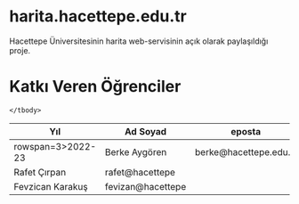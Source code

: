 # harita.hacettepe.edu.tr

Hacettepe Üniversitesinin harita web-servisinin açık olarak paylaşıldığı proje.

# Katkı Veren Öğrenciler


<table>
    <thead>
        <tr>
            <th>Yıl</th>
            <th>Ad Soyad</th>
            <th>eposta</th>
        </tr>
    </thead>
    <tbody>
        <tr>
            <td> rowspan=3>2022-23</td>
            <td> Berke Aygören </td>
            <td> berke@hacettepe.edu.tr </td>
        </tr>
        <tr>
            <td> Rafet Çırpan</td>
            <td> rafet@hacettepe</td>    
        </tr>
        <tr>
            <td> Fevzican Karakuş</td>
            <td> fevizan@hacettepe</td>
        </tr>

    </tbody>
</table>
